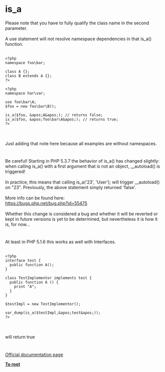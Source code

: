 # is_a



Please note that you have to fully qualify the class name in the second parameter. <br><br>A use statement will not resolve namespace dependencies in that is_a() function. <br><br>

```
<?php 
namespace foo\bar;

class A {};
class B extends A {};
?>
```




```
<?php
namespace har\var;

use foo\bar\A;
$foo = new foo\bar\B();

is_a($foo, &apos;A&apos;); // returns false;
is_a($foo, &apos;foo\bar\A&apos;); // returns true;
?>
```
<br><br>Just adding that note here because all examples are without namespaces.  

#

Be careful! Starting in PHP 5.3.7 the behavior of is_a() has changed slightly: when calling is_a() with a first argument that is not an object, __autoload() is triggered!<br><br>In practice, this means that calling is_a(&apos;23&apos;, &apos;User&apos;); will trigger __autoload() on "23". Previously, the above statement simply returned &apos;false&apos;.<br><br>More info can be found here:<br>https://bugs.php.net/bug.php?id=55475<br><br>Whether this change is considered a bug and whether it will be reverted or kept in future versions is yet to be determined, but nevertheless it is how it is, for now...  

#

At least in PHP 5.1.6 this works as well with Interfaces.<br><br>

```
<?php
interface test {
  public function A();
}

class TestImplementor implements test {
  public function A () {
    print "A";
  }
}

$testImpl = new TestImplementor();

var_dump(is_a($testImpl,&apos;test&apos;));
?>
```
<br><br>will return true  

#

[Official documentation page](https://www.php.net/manual/en/function.is-a.php)

**[To root](/README.md)**
